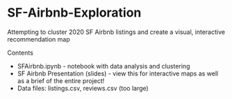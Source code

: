 # SF-Airbnb-Exploration
Attempting to cluster 2020 SF Airbnb listings and create a visual, interactive recommendation map <br>

Contents <br>
- SFAirbnb.ipynb - notebook with data analysis and clustering <br>
- SF Airbnb Presentation (slides) - view this for interactive maps as well as a brief of the entire project! <br>
- Data files: listings.csv, reviews.csv (too large) 

